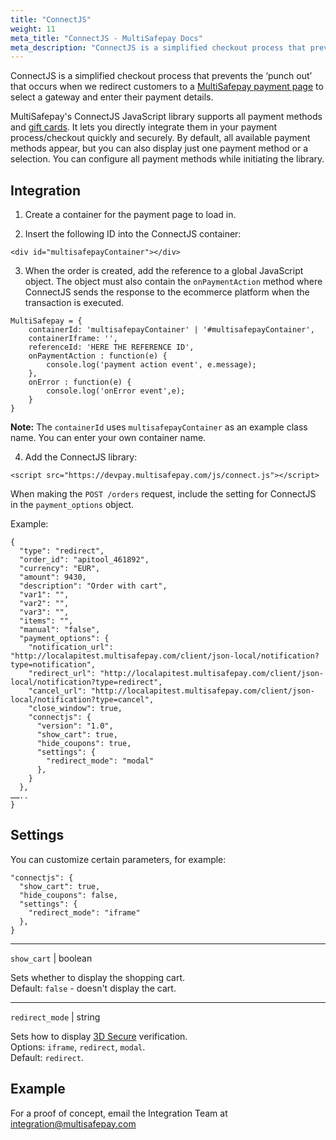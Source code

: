 ```yaml
---
title: "ConnectJS"
weight: 11
meta_title: "ConnectJS - MultiSafepay Docs"
meta_description: "ConnectJS is a simplified checkout process that prevents the punch out which we have when we redirect the customer to the Connect page for the gateway selection and filling in the additional data"
---
```


ConnectJS is a simplified checkout process that prevents the ‘punch out’ that occurs when we redirect customers to a [MultiSafepay payment page](/payment-pages/) to select a gateway and enter their payment details.

MultiSafepay's ConnectJS JavaScript library supports all payment methods and [gift cards](/payments/methods/prepaid-cards/gift-cards). It lets you directly integrate them in your payment process/checkout quickly and securely. By default, all available payment methods appear, but you can also display just one payment method or a selection. You can configure all payment methods while initiating the library.

## Integration

1. Create a container for the payment page to load in.

2. Insert the following ID into the ConnectJS container:

``` 
<div id="multisafepayContainer"></div>  
```

3. When the order is created, add the reference to a global JavaScript object. The object must also contain the `onPaymentAction` method where ConnectJS sends the response to the ecommerce platform when the transaction is executed.

```
MultiSafepay = {
    containerId: 'multisafepayContainer' | '#multisafepayContainer',
    containerIframe: '',
    referenceId: 'HERE THE REFERENCE ID',
    onPaymentAction : function(e) {
        console.log('payment action event', e.message);
    },
    onError : function(e) {
        console.log('onError event',e);
    }
}
```
**Note:** The `containerId` uses `multisafepayContainer` as an example class name. You can enter your own container name. 

4. Add the ConnectJS library:
```
<script src="https://devpay.multisafepay.com/js/connect.js"></script>
```

When making the `POST /orders` request, include the setting for ConnectJS in the `payment_options` object. 

Example:  
```
{
  "type": "redirect",
  "order_id": "apitool_461892",
  "currency": "EUR",
  "amount": 9430,
  "description": "Order with cart",
  "var1": "",
  "var2": "",
  "var3": "",
  "items": "",
  "manual": "false",
  "payment_options": {
    "notification_url": "http://localapitest.multisafepay.com/client/json-local/notification?type=notification",
    "redirect_url": "http://localapitest.multisafepay.com/client/json-local/notification?type=redirect",
    "cancel_url": "http://localapitest.multisafepay.com/client/json-local/notification?type=cancel",
    "close_window": true,
    "connectjs": {
      "version": "1.0",
      "show_cart": true,
      "hide_coupons": true,
      "settings": {
        "redirect_mode": "modal"
      },
    }
  },
……..
}
```

## Settings
You can customize certain parameters, for example: 
```
"connectjs": {
  "show_cart": true,
  "hide_coupons": false,
  "settings": {
    "redirect_mode": "iframe"
  },
}
```
----------------
`show_cart` | boolean

Sets whether to display the shopping cart.  
Default: `false` - doesn't display the cart.

----------------
`redirect_mode` | string

Sets how to display [3D Secure](/features/3d-secure/) verification.  
Options: `iframe`, `redirect`, `modal`.  
Default: `redirect`.

## Example
For a proof of concept, email the Integration Team at <integration@multisafepay.com>
